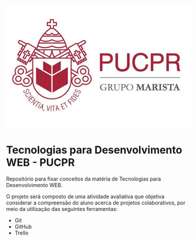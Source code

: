 <div align="center">
  <a href="https://www.pucpr.br/">
    <img alt="PUCPR" src="https://github.com/gsbcamargo/tdw-pucpr/blob/main/pucpr.jpg?raw=true">
  </a>
</div>

# Tecnologias para Desenvolvimento WEB - PUCPR
Repositório para fixar conceitos da matéria de Tecnologias para Desenvolvimento WEB.

O projeto será composto de uma atividade avaliativa que objetiva considerar a compreensão do aluno acerca de projetos colaborativos, por meio da utilização das seguintes ferramentas:
- Git
- GitHub
- Trello


